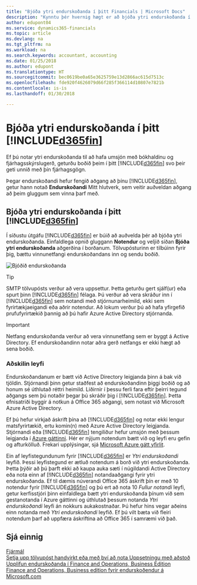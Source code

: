 ```yaml
---
title: "Bjóða ytri endurskoðanda í þitt Financials | Microsoft Docs"
description: "Kynntu þér hvernig hægt er að bjóða ytri endurskoðanda í þitt Finance and Operations, Business Edition."
author: edupont04
ms.service: dynamics365-financials
ms.topic: article
ms.devlang: na
ms.tgt_pltfrm: na
ms.workload: na
ms.search.keywords: accountant, accounting
ms.date: 01/25/2018
ms.author: edupont
ms.translationtype: HT
ms.sourcegitcommit: bec0619be0a65e3625759e13d2866ac615d7513c
ms.openlocfilehash: fde920f4626079d66f285f366114d10807e7821b
ms.contentlocale: is-is
ms.lasthandoff: 01/30/2018

---
```

# <a name="inviting-your-external-accountant-to-your-included365finincludesd365finmdmd"></a>Bjóða ytri endurskoðanda í þitt [!INCLUDE[d365fin](includes/d365fin_md.md)]
Ef þú notar ytri endurskoðanda til að hafa umsjón með bókhaldinu og fjárhagsskýrslugerð, geturðu boðið þeim í þitt [!INCLUDE[d365fin](includes/d365fin_md.md)] svo þeir geti unnið með þín fjárhagsgögn.

Þegar endurskoðandi hefur fengið aðgang að þínu [!INCLUDE[d365fin](includes/d365fin_md.md)], getur hann notað **Endurskoðandi** Mitt hlutverk, sem veitir auðveldan aðgang að þeim gluggum sem vinna þarf með.  

## <a name="invite-your-accountant-to-your-included365finincludesd365finmdmd"></a>Bjóða ytri endurskoðanda í þitt [!INCLUDE[d365fin](includes/d365fin_md.md)]
Í síðustu útgáfu [!INCLUDE[d365fin](includes/d365fin_md.md)] er búið að auðvelda þér að bjóða ytri endurskoðanda. Einfaldlega opnið gluggann **Notendur** og veljið síðan **Bjóða ytri endurskoðanda** aðgerðina í borðanum. Tölvupósturinn er tilbúinn fyrir þig, bættu vinnunetfangi endurskoðandans inn og sendu boðið.  

![Bjóðið endurskoðanda](./media/finance-invite-accountant/invite-accountant.png)

> [!TIP]  
>  SMTP tölvupósts verður að vera uppsettur. Þetta geturðu gert sjálf(ur) eða spurt þinn [!INCLUDE[d365fin](includes/d365fin_md.md)] félaga. Þú verður að vera skráður inn í [!INCLUDE[d365fin](includes/d365fin_md.md)] sem notandi með stjórnunarheimild, ekki sem fyrirtækjaeigandi eða aðrir notendur. Að lokum verður þú að hafa yfirgefið prufufyrirtækið þannig að þú hafir Azure Active Directory stjórnanda.  

> [!IMPORTANT]  
>  Netfang endurskoðanda verður að vera vinnunetfang sem er byggt á Active Directory. Ef endurskoðandinn notar aðra gerð netfangs er ekki hægt að sena boðið.  

### <a name="separate-license"></a>Aðskilin leyfi
Endurskoðandanum er bætt við Active Directory leigjanda þinn á bak við tjöldin. Stjórnandi þinn getur staðfest að endurskoðandinn þiggi boðið og að honum sé úthlutað réttri heimild. Liðirnir í þessu ferli fara eftir þeirri tegund aðgangs sem þú notaðir þegar þú skráðir þig í [!INCLUDE[d365fin](includes/d365fin_md.md)]. Þetta efnisatriði byggir á notkun á Office 365 aðgangi, sem notast við Microsoft Azure Active Directory.  

Ef þú hefur virkjað áskrift þína að [!INCLUDE[d365fin](includes/d365fin_md.md)] og notar ekki lengur matsfyrirtækið, ertu komin(n) með Azure Active Directory leigjanda. Stjórnandi eða [!INCLUDE[d365fin](includes/d365fin_md.md)] tengiliður hefur umsjón með þessum leigjanda í [Azure gáttinni](https://portal.azure.com). Hér er nýjum notendum bætt við og leyfi eru gefin og afturkölluð. Frekari upplýsingar, sjá [Microsoft Azure gátt yfirlit](https://docs.microsoft.com/en-us/azure/azure-portal-overview).  

Ein af leyfistegundunum fyrir [!INCLUDE[d365fin](includes/d365fin_md.md)] er *Ytri endurskoðandi* leyfið. Þessi leyfistegund er ætluð notendum á borð við ytri endurskoðanda. Þetta þýðir að þú þarft ekki að kaupa auka sæti í núgildandi Active Directory eða nota einn af [!INCLUDE[d365fin](includes/d365fin_md.md)] notandaaðgangi fyrir ytri endurskoðanda. Ef til dæmis núverandi Office 365 áskrift þín er með 10 notendur fyrir [!INCLUDE[d365fin](includes/d365fin_md.md)] og þú ert að nota 10 *Fullur notandi* leyfi, getur kerfisstjóri þinn einfaldlega bætt ytri endurskoðanda þínum við sem gestanotanda í Azure gáttinni og úthlutað þessum notanda *Ytri endurskoðandi* leyfi án nokkurs aukakostnaðar. Þú hefur hins vegar aðeins einn notanda með *Ytri endurskoðandi* leyfið. Ef þú vilt bæta við fleiri notendum þarf að uppfæra áskriftina að Office 365 í samræmi við það.  

## <a name="see-also"></a>Sjá einnig
[Fjármál](finance.md)  
[Setja upp tölvupóst handvirkt eða með því að nota Uppsetningu með aðstoð](madeira-how-setup-email.md)  
[Upplifun endurskoðanda í Finance and Operations, Business Edition ](finance-accounting.md)  
[Finance and Operations, Business edition fyrir endurskoðendur á Microsoft.com](https://www.microsoft.com/en-us/dynamics365/financial-insights-for-accountants)  

